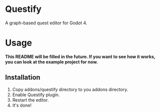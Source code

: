 # Questify

A graph-based quest editor for Godot 4.

# Usage

**This README will be filled in the future. If you want to see how it works, you can look at the example project for now.**

## Installation

1. Copy addons/questify directory to you addons directory.
2. Enable Questify plugin.
3. Restart the editor.
4. It's done!